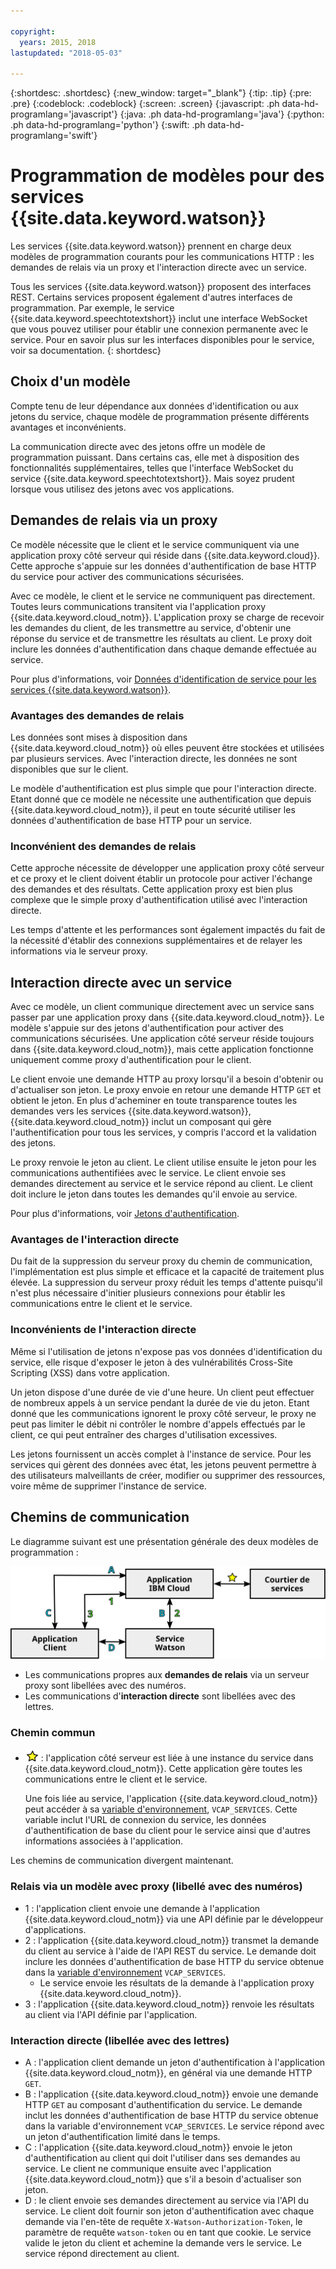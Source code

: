 ```yaml
---

copyright:
  years: 2015, 2018
lastupdated: "2018-05-03"

---
```


{:shortdesc: .shortdesc}
{:new_window: target="_blank"}
{:tip: .tip}
{:pre: .pre}
{:codeblock: .codeblock}
{:screen: .screen}
{:javascript: .ph data-hd-programlang='javascript'}
{:java: .ph data-hd-programlang='java'}
{:python: .ph data-hd-programlang='python'}
{:swift: .ph data-hd-programlang='swift'}

# Programmation de modèles pour des services {{site.data.keyword.watson}}

Les services {{site.data.keyword.watson}} prennent en charge deux modèles de programmation courants pour les communications HTTP : les demandes de relais via un proxy et l'interaction directe avec un service.

Tous les services {{site.data.keyword.watson}} proposent des interfaces REST. Certains services proposent également d'autres interfaces de programmation. Par exemple, le service {{site.data.keyword.speechtotextshort}} inclut une interface WebSocket que vous pouvez utiliser pour établir une connexion permanente avec le service. Pour en savoir plus sur les interfaces disponibles pour le service, voir sa documentation.
{: shortdesc}

## Choix d'un modèle

Compte tenu de leur dépendance aux données d'identification ou aux jetons du service, chaque modèle de programmation présente différents avantages et inconvénients.

La communication directe avec des jetons offre un modèle de programmation puissant. Dans certains cas, elle met à disposition des fonctionnalités supplémentaires, telles que l'interface WebSocket du service {{site.data.keyword.speechtotextshort}}. Mais soyez prudent lorsque vous utilisez des jetons avec vos applications.

## Demandes de relais via un proxy

Ce modèle nécessite que le client et le service communiquent via une application proxy côté serveur qui réside dans {{site.data.keyword.cloud}}. Cette approche s'appuie sur les données d'authentification de base HTTP du service pour activer des communications sécurisées.

Avec ce modèle, le client et le service ne communiquent pas directement. Toutes leurs communications transitent via l'application proxy {{site.data.keyword.cloud_notm}}. L'application proxy se charge de recevoir les demandes du client, de les transmettre au service, d'obtenir une réponse du service et de transmettre les résultats au client. Le proxy doit inclure les données d'authentification dans chaque demande effectuée au service.

Pour plus d'informations, voir [Données d'identification de service pour les services {{site.data.keyword.watson}}](/docs/services/watson/getting-started-credentials.html).

### Avantages des demandes de relais

Les données sont mises à disposition dans {{site.data.keyword.cloud_notm}} où elles peuvent être stockées et utilisées par plusieurs services. Avec l'interaction directe, les données ne sont disponibles que sur le client.

Le modèle d'authentification est plus simple que pour l'interaction directe. Etant donné que ce modèle ne nécessite une authentification que depuis {{site.data.keyword.cloud_notm}}, il peut en toute sécurité utiliser les données d'authentification de base HTTP pour un service.

### Inconvénient des demandes de relais

Cette approche nécessite de développer une application proxy côté serveur et ce proxy et le client doivent établir un protocole pour activer l'échange des demandes et des résultats. Cette application proxy est bien plus complexe que le simple proxy d'authentification utilisé avec l'interaction directe.

Les temps d'attente et les performances sont également impactés du fait de la nécessité d'établir des connexions supplémentaires et de relayer les informations via le serveur proxy.

## Interaction directe avec un service

Avec ce modèle, un client communique directement avec un service sans passer par une application proxy dans {{site.data.keyword.cloud_notm}}. Le modèle s'appuie sur des jetons d'authentification pour activer des communications sécurisées. Une application côté serveur réside toujours dans {{site.data.keyword.cloud_notm}}, mais cette application fonctionne uniquement comme proxy d'authentification pour le client.

Le client envoie une demande HTTP au proxy lorsqu'il a besoin d'obtenir ou d'actualiser son jeton. Le proxy envoie en retour une demande HTTP `GET` et obtient le jeton. En plus d'acheminer en toute transparence toutes les demandes vers les services {{site.data.keyword.watson}}, {{site.data.keyword.cloud_notm}} inclut un composant qui gère l'authentification pour tous les services, y compris l'accord et la validation des jetons.

Le proxy renvoie le jeton au client. Le client utilise ensuite le jeton pour les communications authentifiées avec le service. Le client envoie ses demandes directement au service et le service répond au client. Le client doit inclure le jeton dans toutes les demandes qu'il envoie au service.

Pour plus d'informations, voir [Jetons d'authentification](/docs/services/watson/getting-started-tokens.html).

### Avantages de l'interaction directe

Du fait de la suppression du serveur proxy du chemin de communication, l'implémentation est plus simple et efficace et la capacité de traitement plus élevée. La suppression du serveur proxy réduit les temps d'attente puisqu'il n'est plus nécessaire d'initier plusieurs connexions pour établir les communications entre le client et le service.

### Inconvénients de l'interaction directe

Même si l'utilisation de jetons n'expose pas vos données d'identification du service, elle risque d'exposer le jeton à des vulnérabilités Cross-Site Scripting (XSS) dans votre application.

Un jeton dispose d'une durée de vie d'une heure. Un client peut effectuer de nombreux appels à un service pendant la durée de vie du jeton. Etant donné que les communications ignorent le proxy côté serveur, le proxy ne peut pas limiter le débit ni contrôler le nombre d'appels effectués par le client, ce qui peut entraîner des charges d'utilisation excessives.

Les jetons fournissent un accès complet à l'instance de service. Pour les services qui gèrent des données avec état, les jetons peuvent permettre à des utilisateurs malveillants de créer, modifier ou supprimer des ressources, voire même de supprimer l'instance de service.

## Chemins de communication

Le diagramme suivant est une présentation générale des deux modèles de programmation :

![Modèles d'application pour les services {{site.data.keyword.watson}} ](images/programming_models.svg "Trois cases reliées par des doubles flèches : application IBM Cloud, service Watson et application client. La case du courtier de services n'est reliées qu'à la case application IBM Cloud.")

- Les communications propres aux **demandes de relais** via un serveur proxy sont libellées avec des numéros.
- Les communications d'**interaction directe** sont libellées avec des lettres.

### Chemin commun

- ![Icône de chemin commun.](images/common-star.png "Etoile jaune qui représente un chemin commun entre une application IBM Cloud et le courtier de services") : l'application côté serveur est liée à une instance du service dans {{site.data.keyword.cloud_notm}}. Cette application gère toutes les communications entre le client et le service.

    Une fois liée au service, l'application {{site.data.keyword.cloud_notm}} peut accéder à sa [variable d'environnement](/docs/services/watson/getting-started-variables.html), `VCAP_SERVICES`. Cette variable inclut l'URL de connexion du service, les données d'authentification de base du client pour le service ainsi que d'autres informations associées à l'application.

Les chemins de communication divergent maintenant.

### Relais via un modèle avec proxy (libellé avec des numéros)

- 1 : l'application client envoie une demande à l'application {{site.data.keyword.cloud_notm}} via une API définie par le développeur d'applications.
- 2 : l'application {{site.data.keyword.cloud_notm}} transmet la demande du client au service à l'aide de l'API REST du service. Le demande doit inclure les données d'authentification de base HTTP du service obtenue dans la [variable d'environnement](/docs/services/watson/getting-started-variables.html) `VCAP_SERVICES`.
    - Le service envoie les résultats de la demande à l'application proxy {{site.data.keyword.cloud_notm}}.
- 3 : l'application {{site.data.keyword.cloud_notm}} renvoie les résultats au client via l'API définie par l'application.

### Interaction directe (libellée avec des lettres)

- A : l'application client demande un jeton d'authentification à l'application {{site.data.keyword.cloud_notm}}, en général via une demande HTTP `GET`.
- B : l'application {{site.data.keyword.cloud_notm}} envoie une demande HTTP `GET` au composant d'authentification du service. Le demande inclut les données d'authentification de base HTTP du service obtenue dans la variable d'environnement `VCAP_SERVICES`. Le service répond avec un jeton d'authentification limité dans le temps.
- C : l'application {{site.data.keyword.cloud_notm}} envoie le jeton d'authentification au client qui doit l'utiliser dans ses demandes au service. Le client ne communique ensuite avec l'application {{site.data.keyword.cloud_notm}} que s'il a besoin d'actualiser son jeton.
- D : le client envoie ses demandes directement au service via l'API du service. Le client doit fournir son jeton d'authentification avec chaque demande via l'en-tête de requête `X-Watson-Authorization-Token`, le paramètre de requête `watson-token` ou en tant que cookie. Le service valide le jeton du client et achemine la demande vers le service. Le service répond directement au client.
